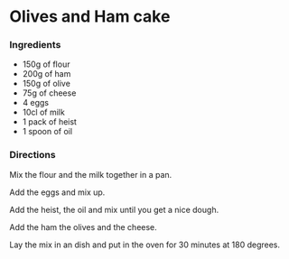 # Olives and Ham cake 

### Ingredients
* 150g of flour
* 200g of ham
* 150g of olive 
* 75g of cheese
* 4 eggs
* 10cl of milk
* 1 pack of heist
* 1 spoon of oil

### Directions
Mix the flour and the milk together in a pan.

Add the eggs and mix up.

Add the heist, the oil and mix until you get a nice dough.

Add the ham the olives and the cheese.

Lay the mix in an dish and put in the oven for 30 minutes at 180 degrees.

